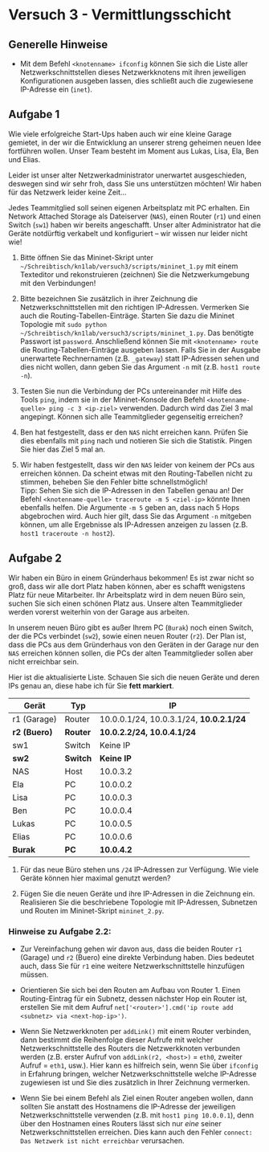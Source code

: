 # Versuch 3 - Vermittlungsschicht

## Generelle Hinweise

* Mit dem Befehl `<knotenname> ifconfig` können Sie sich die Liste aller Netzwerkschnittstellen dieses Netzwerkknotens mit ihren jeweiligen Konfigurationen ausgeben lassen, dies schließt auch die zugewiesene IP-Adresse ein (`inet`).

## Aufgabe 1

Wie viele erfolgreiche Start-Ups haben auch wir eine kleine Garage gemietet, in der wir die Entwicklung an unserer streng geheimen neuen Idee fortführen wollen. Unser Team besteht im Moment aus Lukas, Lisa, Ela, Ben und Elias.

Leider ist unser alter Netzwerkadministrator unerwartet ausgeschieden, deswegen sind wir sehr froh, dass Sie uns unterstützen möchten! Wir haben für das Netzwerk leider keine Zeit...

Jedes Teammitglied soll seinen eigenen Arbeitsplatz mit PC erhalten. Ein Network Attached Storage als Dateiserver (`NAS`), einen Router (`r1`) und einen Switch (`sw1`) haben wir bereits angeschafft. Unser alter Administrator hat die Geräte notdürftig verkabelt und konfiguriert – wir wissen nur leider nicht wie!

1. Bitte öffnen Sie das Mininet-Skript unter `~/Schreibtisch/kn1lab/versuch3/scripts/mininet_1.py` mit einem Texteditor und rekonstruieren (zeichnen) Sie die Netzwerkumgebung mit den Verbindungen!

1. Bitte bezeichnen Sie zusätzlich in ihrer Zeichnung die Netzwerkschnittstellen mit den richtigen IP-Adressen. Vermerken Sie auch die Routing-Tabellen-Einträge. Starten Sie dazu die Mininet Topologie mit `sudo python ~/Schreibtisch/kn1lab/versuch3/scripts/mininet_1.py`. Das benötigte Passwort ist `password`. Anschließend können Sie mit `<knotenname> route` die Routing-Tabellen-Einträge ausgeben lassen. Falls Sie in der Ausgabe unerwartete Rechnernamen (z.B. `_gateway`) statt IP-Adressen sehen und dies nicht wollen, dann geben Sie das Argument `-n` mit (z.B. `host1 route -n`).

1. Testen Sie nun die Verbindung der PCs untereinander mit Hilfe des Tools `ping`, indem sie in der Mininet-Konsole den Befehl `<knotenname-quelle> ping -c 3 <ip-ziel>` verwenden. Dadurch wird das Ziel 3 mal angepingt. Können sich alle Teammitglieder gegenseitig erreichen?

1. Ben hat festgestellt, dass er den `NAS` nicht erreichen kann. Prüfen Sie dies ebenfalls mit `ping` nach und notieren Sie sich die Statistik. Pingen Sie hier das Ziel 5 mal an.

1. Wir haben festgestellt, dass wir den `NAS` leider von keinem der PCs aus erreichen können. Da scheint etwas mit den Routing-Tabellen nicht zu stimmen, beheben Sie den Fehler bitte schnellstmöglich!<br>
Tipp: Sehen Sie sich die IP-Adressen in den Tabellen genau an! Der Befehl `<knotenname-quelle> traceroute -m 5 <ziel-ip>` könnte Ihnen ebenfalls helfen. Die Argumente `-m 5` geben an, dass nach 5 Hops abgebrochen wird. Auch hier gilt, dass Sie das Argument `-n` mitgeben können, um alle Ergebnisse als IP-Adressen anzeigen zu lassen (z.B. `host1 traceroute -n host2`).

## Aufgabe 2

Wir haben ein Büro in einem Gründerhaus bekommen! Es ist zwar nicht so groß, dass wir alle dort Platz haben können, aber es schafft wenigstens Platz für neue Mitarbeiter. Ihr Arbeitsplatz wird in dem neuen Büro sein, suchen Sie sich einen schönen Platz aus. Unsere alten Teammitglieder werden vorerst weiterhin von der Garage aus arbeiten.

In unserem neuen Büro gibt es außer Ihrem PC (`Burak`) noch einen Switch, der die PCs verbindet (`sw2`), sowie einen neuen Router (`r2`). Der Plan ist, dass die PCs aus dem Gründerhaus von den Geräten in der Garage nur den `NAS` erreichen können sollen, die PCs der alten Teammitglieder sollen aber nicht erreichbar sein.

Hier ist die aktualisierte Liste. Schauen Sie sich die neuen Geräte und deren IPs genau an, diese habe ich für Sie **fett markiert**.

| Gerät             | Typ        | IP                                        |
|-------------------|------------|-------------------------------------------|
| r1 (Garage)       | Router     | 10.0.0.1/24, 10.0.3.1/24, **10.0.2.1/24** |
| **r2 (Buero)**    | **Router** | **10.0.2.2/24, 10.0.4.1/24**              |
| sw1               | Switch     | Keine IP                                  |
| **sw2**           | **Switch** | **Keine IP**                              |
| NAS               | Host       | 10.0.3.2                                  |
| Ela               | PC         | 10.0.0.2                                  |
| Lisa              | PC         | 10.0.0.3                                  |
| Ben               | PC         | 10.0.0.4                                  |
| Lukas             | PC         | 10.0.0.5                                  |
| Elias             | PC         | 10.0.0.6                                  |
| **Burak**         | **PC**     | **10.0.4.2**                              |

1. Für das neue Büro stehen uns `/24` IP-Adressen zur Verfügung. Wie viele Geräte können hier maximal genutzt werden?

1. Fügen Sie die neuen Geräte und ihre IP-Adressen in die Zeichnung ein. Realisieren Sie die beschriebene Topologie mit IP-Adressen, Subnetzen und Routen im Mininet-Skript `mininet_2.py`.

### Hinweise zu Aufgabe 2.2:

* Zur Vereinfachung gehen wir davon aus, dass die beiden Router `r1` (Garage) und `r2` (Buero) eine direkte Verbindung haben. Dies bedeutet auch, dass Sie für `r1` eine weitere Netzwerkschnittstelle hinzufügen müssen. 

* Orientieren Sie sich bei den Routen am Aufbau von Router 1. Einen Routing-Eintrag für ein Subnetz, dessen nächster Hop ein Router ist, erstellen Sie mit dem Aufruf `net['<router>'].cmd('ip route add <subnetz> via <next-hop-ip>')`.

* Wenn Sie Netzwerkknoten per `addLink()` mit einem Router verbinden, dann bestimmt die Reihenfolge dieser Aufrufe mit welcher Netzwerkschnittstelle des Routers die Netzwerkknoten verbunden werden (z.B. erster Aufruf von `addLink(r2, <host>)` = `eth0`, zweiter Aufruf = `eth1`, usw.). Hier kann es hilfreich sein, wenn Sie über `ifconfig` in Erfahrung bringen, welcher Netzwerkschnittstelle welche IP-Adresse zugewiesen ist und Sie dies zusätzlich in Ihrer Zeichnung vermerken.

* Wenn Sie bei einem Befehl als Ziel einen Router angeben wollen, dann sollten Sie anstatt des Hostnamens die IP-Adresse der jeweiligen Netzwerkschnittstelle verwenden (z.B. mit `host1 ping 10.0.0.1`), denn über den Hostnamen eines Routers lässt sich nur *eine* seiner Netzwerkschnittstellen erreichen. Dies kann auch den Fehler `connect: Das Netzwerk ist nicht erreichbar` verursachen.
